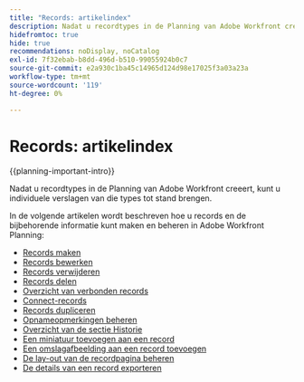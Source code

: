 ```yaml
---
title: "Records: artikelindex"
description: Nadat u recordtypes in de Planning van Adobe Workfront creeert kunt u individuele verslagen van die types tot stand brengen. In de volgende artikelen wordt beschreven hoe u records en de bijbehorende informatie kunt maken en beheren in Adobe Workfront Planning.
hidefromtoc: true
hide: true
recommendations: noDisplay, noCatalog
exl-id: 7f32ebab-b8dd-496d-b510-99055924b0c7
source-git-commit: e2a930c1ba45c14965d124d98e17025f3a03a23a
workflow-type: tm+mt
source-wordcount: '119'
ht-degree: 0%

---
```


<!-- update the metadata with real information when making this available in TOC and in the left nav
---
title: "Records: article index"
description: After you create record types in Adobe Workfront Planning you can create individual records of those types. The following articles describe how you can create and manage records and their information in Adobe Workfront Planning.
hidefromtoc: yes
author: Alina
feature: Work Management
role: User
hide: yes
---
-->

# Records: artikelindex

{{planning-important-intro}}

Nadat u recordtypes in de Planning van Adobe Workfront creeert, kunt u individuele verslagen van die types tot stand brengen.

In de volgende artikelen wordt beschreven hoe u records en de bijbehorende informatie kunt maken en beheren in Adobe Workfront Planning:

* [Records maken](/help/quicksilver/planning/records/create-records.md)
* [Records bewerken](/help/quicksilver/planning/records/edit-records.md)
* [Records verwijderen](/help/quicksilver/planning/records/delete-records.md)
* [Records delen](/help/quicksilver/planning/records/share-records.md)
* [Overzicht van verbonden records](/help/quicksilver/planning/records/connected-records-overview.md)
* [Connect-records](/help/quicksilver/planning/records/connect-records.md)
* [Records dupliceren](/help/quicksilver/planning/records/copy-or-duplicate-records.md)
* [Opnameopmerkingen beheren](/help/quicksilver/planning/records/manage-record-comments.md)
* [Overzicht van de sectie Historie](/help/quicksilver/planning/records/history-section-overview.md)
* [Een miniatuur toevoegen aan een record](/help/quicksilver/planning/records/add-thumbnails-to-records.md)
* [Een omslagafbeelding aan een record toevoegen](/help/quicksilver/planning/records/add-a-cover-image-to-a-record.md)
* [De lay-out van de recordpagina beheren](/help/quicksilver/planning/records/manage-the-record-page.md)
* [De details van een record exporteren](/help/quicksilver/planning/records/export-the-record-page.md)
